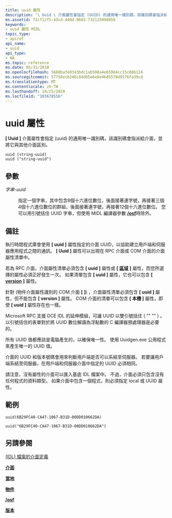 ```yaml
---
title: uuid 屬性
description: '\ Uuid \ 介面屬性會指定 (UUID) 的通用唯一識別碼，該識別碼會指派給介面，並將它與其他介面區別。'
ms.assetid: 72cf12f5-49cd-440d-9665-73211509d050
keywords:
- uuid 屬性 MIDL
topic_type:
- apiref
api_name:
- uuid
api_type:
- NA
ms.topic: reference
ms.date: 05/31/2018
ms.openlocfilehash: 5688bafe8343bdc1ab508a4e65984cc15c88b124
ms.sourcegitcommit: 57758ecb246c84d65e6e0e4bd5570d9176fa39cd
ms.translationtype: MT
ms.contentlocale: zh-TW
ms.lasthandoff: 10/25/2019
ms.locfileid: "103678556"
---
```

# <a name="uuid-attribute"></a>uuid 屬性

**\[ Uuid \]** 介面屬性會指定 (uuid) 的通用唯一識別碼，該識別碼會指派給介面，並將它與其他介面區別。

``` syntax
uuid (string-uuid) 
uuid ("string-uuid")
```

## <a name="parameters"></a>參數

<dl> <dt>

*字串-uuid* 
</dt> <dd>

指定一個字串，其中包含8個十六進位數位，後面接著連字號，再接著三個4個十六進位數位的群組，後面接著連字號，再接著12個十六進位數位。 您可以用引號括住 UUID 字串，但使用 MIDL 編譯器參數 [**/osf**](-osf.md)時除外。

</dd> </dl>

## <a name="remarks"></a>備註

執行時間程式庫會使用 **\[ uuid \]** 屬性指定的介面 UUID，以協助建立用戶端和伺服器應用程式之間的通訊。 **\[ Uuid \]** 屬性可以出現在 RPC 介面或 COM 介面的介面屬性清單中。

若為 RPC 介面，介面屬性清單必須包含 **\[ uuid \]** 屬性或 **\[** [**區域**](local.md) **\]** 屬性，而您所選擇的屬性必須正好發生一次。 如果清單包含 **\[ uuid \]** 屬性，它也可以包含 **\[** [**version**](version.md) **\]** 屬性。

針對 (物件介面屬性識別的 COM 介面 **\[** [](object.md) **\]**) ，介面屬性清單必須包含 **\[ uuid \]** 屬性，但不能包含 **\[ version \]** 屬性。 COM 介面的清單可以包含 **\[ 本機 \]** 屬性，即使 **\[ uuid \]** 屬性存在也一樣。

Microsoft RPC 支援 DCE IDL 的延伸模組，可讓 UUID 以雙引號括住 ( "" "" ) 。 以引號括住的表單對於將 UUID 數位解讀為浮點數的 C 編譯器預處理器是必要的。

所有 UUID 值都應該是電腦產生的，以確保唯一性。 使用 Uuidgen.exe 公用程式來產生唯一的 UUID 值。

介面的 UUID 和版本號碼會用來判斷用戶端是否可以系結至伺服器。 若要讓用戶端系結至伺服器，在用戶端和伺服器介面中指定的 UUID 必須相同。

請注意，沒有屬性的介面可以匯入基底 IDL 檔案中。 不過，介面必須只包含沒有任何程式的資料類型。 如果介面中包含一個程式，則必須指定 local 或 UUID 屬性。

## <a name="examples"></a>範例

``` syntax
uuid(6B29FC40-CA47-1067-B31D-00DD010662DA) 
 
uuid("6B29FC40-CA47-1067-B31D-00DD010662DA")
```

## <a name="see-also"></a>另請參閱

<dl> <dt>

[ (IDL) 檔案的介面定義](interface-definition-idl-file.md)
</dt> <dt>

[**介面**](interface.md)
</dt> <dt>

[**當地**](local.md)
</dt> <dt>

[**物件**](object.md)
</dt> <dt>

[**/osf**](-osf.md)
</dt> <dt>

[**版本**](version.md)
</dt> </dl>

 

 




